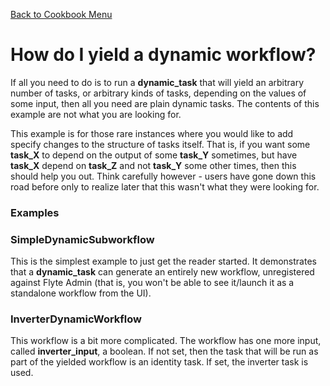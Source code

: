 [Back to Cookbook Menu](../..)
# How do I yield a dynamic workflow?

If all you need to do is to run a **dynamic_task** that will yield an arbitrary number of tasks, or arbitrary kinds of tasks, depending on the values of some input, then all you need are plain dynamic tasks. The contents of this example are not what you are looking for.

This example is for those rare instances where you would like to add specify changes to the structure of tasks itself. That is, if you want some **task_X** to depend on the output of some **task_Y** sometimes, but have **task_X** depend on **task_Z** and not **task_Y** some other times, then this should help you out. Think carefully however - users have gone down this road before only to realize later that this wasn't what they were looking for.


### Examples

### SimpleDynamicSubworkflow

This is the simplest example to just get the reader started. It demonstrates that a **dynamic_task** can generate an entirely new workflow, unregistered against Flyte Admin (that is, you won't be able to see it/launch it as a standalone workflow from the UI).


### InverterDynamicWorkflow

This workflow is a bit more complicated. The workflow has one more input, called **inverter_input**, a boolean. If not set, then the task that will be run as part of the yielded workflow is an identity task. If set, the inverter task is used.



